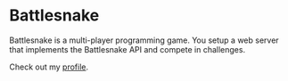 # Battlesnake

Battlesnake is a multi-player programming game. You setup a web server that implements the Battlesnake API and compete in challenges.

Check out my [profile](https://play.battlesnake.com/u/cjdunteman/).
